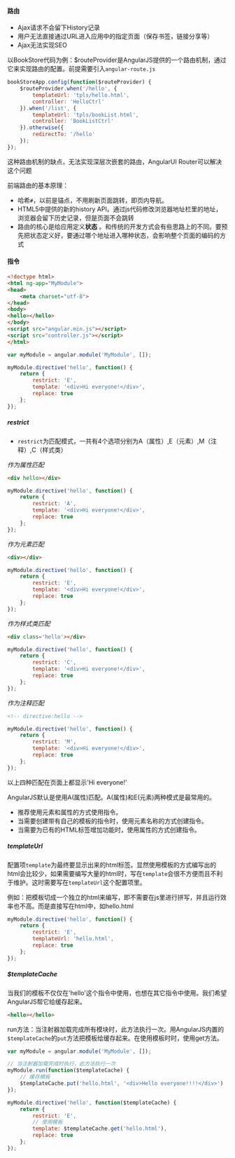 #### 路由

* Ajax请求不会留下History记录
* 用户无法直接通过URL进入应用中的指定页面（保存书签，链接分享等）
* Ajax无法实现SEO


以BookStore代码为例：$routeProvider是AngularJS提供的一个路由机制，通过它来实现路由的配置。前提需要引入`angular-route.js`

```javascript
bookStoreApp.config(function($routeProvider) {
    $routeProvider.when('/hello', {
        templateUrl: 'tpls/hello.html',
        controller: 'HelloCtrl'
    }).when('/list', {
        templateUrl: 'tpls/bookList.html',
        controller: 'BookListCtrl'
    }).otherwise({
        redirectTo: '/hello'
    });
});
```

这种路由机制的缺点，无法实现深层次嵌套的路由，AngularUI Router可以解决这个问题


前端路由的基本原理：
* 哈希`#`，以前是锚点，不用刷新页面跳转，即页内导航。
* HTML5中提供的新的history API。通过js代码修改浏览器地址栏里的地址，浏览器会留下历史记录，但是页面不会跳转
* 路由的核心是给应用定义**状态**
。和传统的开发方式会有些思路上的不同。要预先把状态定义好，要通过哪个地址进入哪种状态，会影响整个页面的编码的方式

#### 指令

```html
<!doctype html>
<html ng-app="MyModule">
<head>
    <meta charset="utf-8">
</head>
<body>
<hello></hello>
</body>
<script src="angular.min.js"></script>
<script src="controller.js"></script>
</html>
```

```javascript
var myModule = angular.module('MyModule', []);

myModule.directive('hello', function() {
    return {
        restrict: 'E',
        template: '<div>Hi everyone!</div>',
        replace: true
    };
});
```

##### restrict

* `restrict`为匹配模式，一共有4个选项分别为A（属性）,E（元素）,M（注释）,C（样式类）

*作为属性匹配*

```html
<div hello></div>
```

```javascript
myModule.directive('hello', function() {
    return {
        restrict: 'A',
        template: '<div>Hi everyone!</div>',
        replace: true
    };
});
```

*作为元素匹配*

```html
<div></div>
```

```javascript
myModule.directive('hello', function() {
    return {
        restrict: 'E',
        template: '<div>Hi everyone!</div>',
        replace: true
    };
});
```

*作为样式类匹配*

```html
<div class='hello'></div>
```

```javascript
myModule.directive('hello', function() {
    return {
        restrict: 'C',
        template: '<div>Hi everyone!</div>',
        replace: true
    };
});
```

*作为注释匹配*

```html
<!-- directive:hello -->
```

```javascript
myModule.directive('hello', function() {
    return {
        restrict: 'M',
        template: '<div>Hi everyone!</div>',
        replace: true
    };
});
```

以上四种匹配在页面上都显示'Hi everyone!'

AngularJS默认是使用A(属性)匹配。A(属性)和E(元素)两种模式是最常用的。
* 推荐使用元素和属性的方式使用指令。
* 当需要创建带有自己的模板的指令时，使用元素名称的方式创建指令。
* 当需要为已有的HTML标签增加功能时，使用属性的方式创建指令。

##### templateUrl

配置项`template`为最终要显示出来的html标签。显然使用模板的方式编写出的html会比较少，如果需要编写大量的html时，写在`template`会很不方便而且不利于维护。这时需要写在`templateUrl`这个配置项里。

例如：把模板切成一个独立的html来编写，即不需要在js里进行拼写，并且运行效率也不高。而是直接写在html中，如hello.html

```javascript
myModule.directive('hello', function() {
    return {
        restrict: 'E',
        templateUrl: 'hello.html',
        replace: true
    };
});
```

##### $templateCache

当我们的模板不仅仅在'hello'这个指令中使用，也想在其它指令中使用。我们希望AngularJS帮它给缓存起来。

```html
<hello></hello>
```

run方法：当注射器加载完成所有模块时，此方法执行一次。用AngularJS内置的`$templateCache`的`put`方法把模板给缓存起来。在使用模板时时，使用get方法。

```javascript
var myModule = angular.module('MyModule', []);

// 当注射器加载完成时执行，此方法执行一次
myModule.run(function($templateCache) {
    // 缓存模板
    $templateCache.put('hello.html', '<div>Hello everyone!!!!</div>')
});

myModule.directive('hello', function($templateCache) {
    return {
        restrict: 'E',
        // 使用模板
        template: $templateCache.get('hello.html'),
        replace: true
    };
});
```



